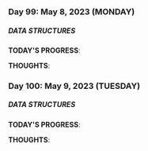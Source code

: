 ### Day 99: May 8, 2023 (MONDAY)

##### DATA STRUCTURES

**TODAY'S PROGRESS**:

**THOUGHTS**:

### Day 100: May 9, 2023 (TUESDAY)

##### DATA STRUCTURES

**TODAY'S PROGRESS**:

**THOUGHTS**:
